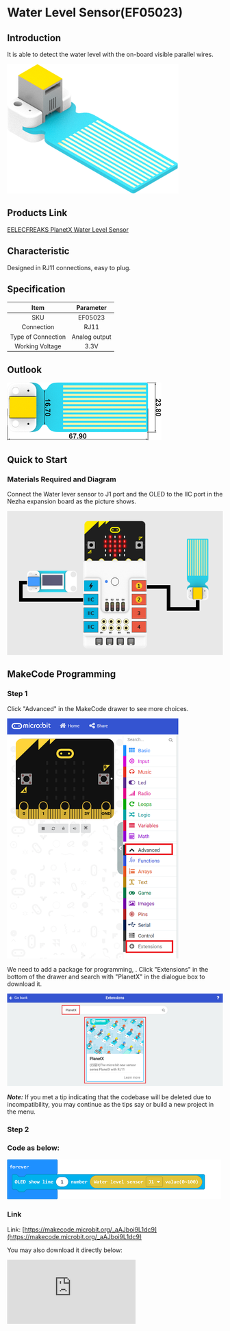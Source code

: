 # Water Level Sensor(EF05023)

## Introduction

It is able to detect the water level with the on-board visible parallel wires.

![](./images/05023_01.png)

## Products Link

[EELECFREAKS PlanetX Water Level Sensor](https://shop.elecfreaks.com/products/elecfreaks-planetx-water-level-sensor?_pos=1&_sid=8047733ba&_ss=r)

## Characteristic


 Designed in RJ11 connections, easy to plug.

## Specification


Item | Parameter
:-: | :-:
SKU|EF05023
Connection|RJ11
Type of Connection|Analog output
Working Voltage|3.3V

## Outlook



![](./images/05023_02.png)

## Quick to Start


### Materials Required and Diagram

 Connect the Water lever sensor to J1 port and the OLED to the IIC port in the Nezha expansion board as the picture shows.


![](./images/05023_03.png)

## MakeCode Programming


### Step 1

Click "Advanced" in the MakeCode drawer to see more choices.

![](./images/05001_04.png)

We need to add a package for programming, . Click "Extensions" in the bottom of the drawer and search with "PlanetX" in the dialogue box to download it.

![](./images/05001_05.png)

***Note:*** If you met a tip indicating that the codebase will be deleted due to incompatibility, you may continue as the tips say or build a new project in the menu.

### Step 2

### Code as below:

![](./images/05023_06.png)


### Link
Link: [https://makecode.microbit.org/_aAJboi9L1dc9](https://makecode.microbit.org/_aAJboi9L1dc9)

You may also download it directly below:


<div
    style={{
        position: 'relative',
        paddingBottom: '60%',
        overflow: 'hidden',
    }}
>
    <iframe
        src="https://makecode.microbit.org/_DdAU5d4kMJDh"
        frameborder="0"
        sandbox="allow-popups allow-forms allow-scripts allow-same-origin"
        style={{
            position: 'absolute',
            width: '100%',
            height: '100%',
        }}
    />
</div>


### Result
 The current value of the water level displays on the OLED screen.

## Python Programming


### Step 1

Download the package and unzip it: [PlanetX_MicroPython](https://github.com/lionyhw/PlanetX_MicroPython/archive/master.zip)

Go to  [Python editor](https://python.microbit.org/v/2.0)

![](./images/05001_07.png)

We need to add enum.py and waterlevel.py for programming. Click "Load/Save" and then click "Show Files (1)" to see more choices, click "Add file" to add enum.py and waterlevel.py from the unzipped package of PlanetX_MicroPython.

![](./images/05001_08.png)
![](./images/05001_09.png)
![](./images/05023_10.png)

### Step 2
### Reference
```
from microbit import *
from enum import *
from waterlevel import *
waterlevel = WATERLEVEL(J1)
while True:
    display.scroll(int(waterlevel.get_waterlevel()))
```


### Result
 The current value of the water level displays on the micro:bit.

## Relevant File


## Technique File
